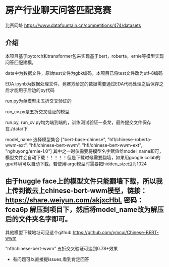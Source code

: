 # 房产行业聊天问答匹配竞赛
比赛网址 https://www.datafountain.cn/competitions/474/datasets
## 介绍
本项目基于pytorch和transformer包来实现基于bert，roberta，ernie等模型实现问答匹配建模， 

data中为数据文件，原始test文件为gbk编码，本项目已将test文件改为utf-8编码  

EDA.ipynb为数据处理文件，竞赛方给定的数据需要通过EDA代码处理之后保存之后才能用于后边的py代码  

run.py为单模型未五折交叉验证的  

run_cv.py是五折交叉验证的模型   

run.py, run_cv.py均为端到端的，训练测试验证一条龙，最终提交文件保存在./data/下

model_name 选择模型集合 ["bert-base-chinese", "hfl/chinese-roberta-wwm-ext", "hfl/chinese-bert-wwm", "hfl/chinese-bert-wwm-ext", "nghuyong/ernie-1.0"] 其中之一时仅需要将模型名字赋值给model_name即可，模型文件会自动下载！！！！！但是下载时候需要翻墙，如果用google colab的gpu环境可以自动下载。若使用large模型时需要把hidden_size设为1024   

## 由于huggle face上的模型文件只能翻墙下载，所以我上传到微云上chinese-bert-wwm模型，链接：https://share.weiyun.com/akjxcHbL 密码：fcea6p  解压到项目下，然后将model_name改为解压后的文件夹名字即可。

其他模型下载地址可见这个github https://github.com/ymcui/Chinese-BERT-wwm
 
"hfl/chinese-bert-wwm" 五折交叉验证可达到0.78+效果


- 有问题可以直接提issues,看到肯定回答




